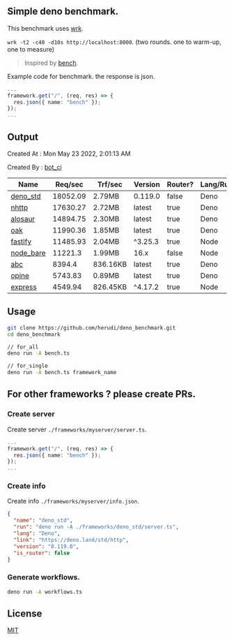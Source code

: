 ## Simple deno benchmark.
This benchmark uses [wrk](https://github.com/wg/wrk).

`wrk -t2 -c40 -d10s http://localhost:8000`. (two rounds. one to warm-up, one to measure)

> Inspired by [bench](https://github.com/denosaurs/bench).

Example code for benchmark. the response is json.
```ts
...
framework.get("/", (req, res) => {
  res.json({ name: "bench" });
});
...
```

## Output
Created At : Mon May 23 2022, 2:01:13 AM

Created By : [bot_ci](https://github.com/herudi/deno_benchmarks/commits?author=github-actions%5Bbot%5D)

|Name|Req/sec|Trf/sec|Version|Router?|Lang/Runtime|
|----|----|----|----|----|----|
|[deno_std](https://deno.land/std/http)|18052.09|2.79MB|0.119.0|false|Deno|
|[nhttp](https://github.com/nhttp/nhttp)|17630.27|2.72MB|latest|true|Deno|
|[alosaur](https://github.com/alosaur/alosaur)|14894.75|2.30MB|latest|true|Deno|
|[oak](https://github.com/oakserver/oak)|11990.36|1.85MB|latest|true|Deno|
|[fastify](https://github.com/fastify/fastify)|11485.93|2.04MB|^3.25.3|true|Node|
|[node_bare](https://nodejs.org)|11221.3|1.99MB|16.x|false|Node|
|[abc](https://deno.land/x/abc)|8394.4|836.16KB|latest|true|Deno|
|[opine](https://github.com/cmorten/opine)|5743.83|0.89MB|latest|true|Deno|
|[express](https://github.com/expressjs/express)|4549.94|826.45KB|^4.17.2|true|Node|


## Usage
```bash
git clone https://github.com/herudi/deno_benchmark.git
cd deno_benchmark

// for_all
deno run -A bench.ts

// for_single
deno run -A bench.ts framework_name
```
## For other frameworks ? please create PRs.
### Create server
Create server `./frameworks/myserver/server.ts`.
```ts
...
framework.get("/", (req, res) => {
  res.json({ name: "bench" });
});
...
```
### Create info
Create info `./frameworks/myserver/info.json`.
```json
{
  "name": "deno_std",
  "run": "deno run -A ./frameworks/deno_std/server.ts",
  "lang": "Deno",
  "link": "https://deno.land/std/http",
  "version": "0.119.0",
  "is_router": false
}
```
### Generate workflows.
```bash
deno run -A workflows.ts
```
## License

[MIT](LICENSE)

